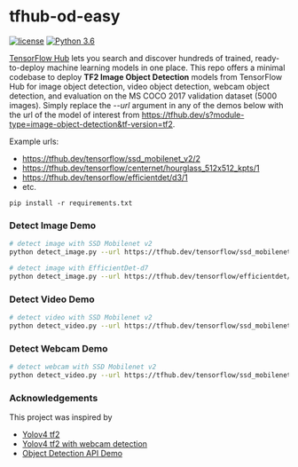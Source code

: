 # tfhub-od-easy
[![license](https://img.shields.io/github/license/mashape/apistatus.svg)](LICENSE)
[![Python 3.6](https://img.shields.io/badge/Python-3.6-3776AB)](https://www.python.org/downloads/release/python-360/)

[TensorFlow Hub](https://tfhub.dev/) lets you search and discover hundreds of trained, ready-to-deploy machine learning models in one place. 
This repo offers a minimal codebase to deploy **TF2 Image Object Detection** models from TensorFlow Hub for image object detection, 
video object detection, webcam object detection, and evaluation on the MS COCO 2017 validation dataset (5000 images). Simply replace the *--url* argument 
in any of the demos below with the url of the model of interest from https://tfhub.dev/s?module-type=image-object-detection&tf-version=tf2.  
  
Example urls:
* https://tfhub.dev/tensorflow/ssd_mobilenet_v2/2
* https://tfhub.dev/tensorflow/centernet/hourglass_512x512_kpts/1
* https://tfhub.dev/tensorflow/efficientdet/d3/1
* etc.


```
pip install -r requirements.txt
```

### Detect Image Demo
``` bash
# detect image with SSD Mobilenet v2 
python detect_image.py --url https://tfhub.dev/tensorflow/ssd_mobilenet_v2/2 --image_input ./data/kite.jpg

# detect image with EfficientDet-d7
python detect_image.py --url https://tfhub.dev/tensorflow/efficientdet/d7/1 --image_input ./data/kite.jpg
```

### Detect Video Demo
``` bash
# detect video with SSD Mobilenet v2 
python detect_video.py --url https://tfhub.dev/tensorflow/ssd_mobilenet_v2/2 --video ./data/video.mp4 --output ./detect-test.mp4
```

### Detect Webcam Demo
``` bash
# detect webcam with SSD Mobilenet v2 
python detect_video.py --url https://tfhub.dev/tensorflow/ssd_mobilenet_v2/2 --video 0
```

### Acknowledgements
This project was inspired by
* [Yolov4 tf2](https://github.com/hunglc007/tensorflow-yolov4-tflite)
* [Yolov4 tf2 with webcam detection](https://github.com/theAIGuysCode/tensorflow-yolov4-tflite)
* [Object Detection API Demo](https://github.com/tensorflow/models/blob/master/research/object_detection/colab_tutorials/object_detection_tutorial.ipynb)
